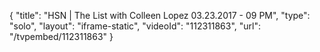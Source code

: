 {
    "title": "HSN | The List with Colleen Lopez 03.23.2017 - 09 PM",
    "type": "solo",
    "layout": "iframe-static",
    "videoId": "112311863",
    "url": "\/tvpembed\/112311863"
}